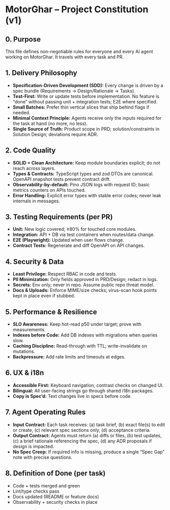 # MotorGhar – Project Constitution (v1)

## 0. Purpose
This file defines non-negotiable rules for everyone and every AI agent working on MotorGhar. It travels with every task and PR.

## 1. Delivery Philosophy
- **Specification-Driven Development (SDD):** Every change is driven by a spec bundle (Requirements → Design/Rationale → Tasks).
- **Test-First:** Write or update tests before implementation. No feature is “done” without passing unit + integration tests; E2E where specified.
- **Small Batches:** Prefer thin vertical slices that ship behind flags if needed.
- **Minimal Context Principle:** Agents receive only the inputs required for the task at hand (no more, no less).
- **Single Source of Truth:** Product scope in PRD; solution/constraints in Solution Design; deviations require ADR.

## 2. Code Quality
- **SOLID + Clean Architecture:** Keep module boundaries explicit; do not reach across layers.
- **Types & Contracts:** TypeScript types and zod DTOs are canonical. OpenAPI snapshot tests prevent contract drift.
- **Observability-by-default:** Pino JSON logs with request ID; basic metrics counters on APIs touched.
- **Error Handling:** Explicit error types with stable error codes; never leak internals in messages.

## 3. Testing Requirements (per PR)
- **Unit:** New logic covered; ≥80% for touched core modules.
- **Integration:** API + DB via test containers when routes/data change.
- **E2E (Playwright):** Updated when user flows change.
- **Contract Tests:** Regenerate and diff OpenAPI on API changes.

## 4. Security & Data
- **Least Privilege:** Respect RBAC in code and tests.
- **PII Minimization:** Only fields approved in PRD/Design; redact in logs.
- **Secrets:** Env only; never in repo. Assume public repo threat model.
- **Docs & Uploads:** Enforce MIME/size checks; virus-scan hook points kept in place even if stubbed.

## 5. Performance & Resilience
- **SLO Awareness:** Keep hot-read p50 under target; prove with measurements.
- **Indexes before Code:** Add DB indexes with migrations when queries slow.
- **Caching Discipline:** Read-through with TTL; write-invalidate on mutations.
- **Backpressure:** Add rate limits and timeouts at edges.

## 6. UX & i18n
- **Accessible First:** Keyboard navigation, contrast checks on changed UI.
- **Bilingual:** All user-facing strings go through shared i18n packages.
- **Copy is Spec’d:** Text changes live in specs before code.

## 7. Agent Operating Rules
- **Input Contract:** Each task receives: (a) task brief, (b) exact file(s) to edit or create, (c) relevant spec sections only, (d) acceptance criteria.
- **Output Contract:** Agents must return (a) diffs or files, (b) test updates, (c) a brief rationale referencing the spec, (d) any ADR proposals if design is impacted.
- **No Spec Creep:** If required info is missing, produce a single “Spec Gap” note with precise questions.

## 8. Definition of Done (per task)
- Code + tests merged and green
- Lint/type checks pass
- Docs updated (README or feature docs)
- Observability + security checks in place
